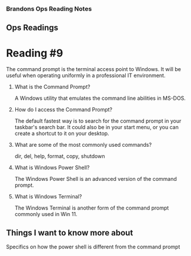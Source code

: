 ### Brandons Ops Reading Notes
## Ops Readings
# Reading #9

The command prompt is the terminal access point to Windows. It will be useful when operating uniformly in a professional IT environment. 

1. What is the Command Prompt?

    A Windows utility that emulates the command line abilities in MS-DOS.
    
2. How do I access the Command Prompt?

    The default fastest way is to search for the command prompt in your taskbar's search bar. It could also be in your start menu, or you can create a shortcut to it on your desktop. 
   
4. What are some of the most commonly used commands?

    dir, del, help, format, copy, shutdown

5. What is Windows Power Shell?

    The Windows Power Shell is an advanced version of the command prompt. 

6. What is Windows Terminal?

    The Windows Terminal is another form of the command prompt commonly used in Win 11. 

## Things I want to know more about
  Specifics on how the power shell is different from the command prompt
